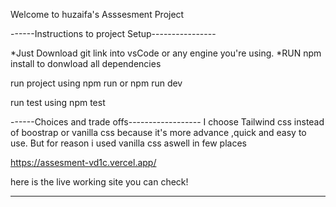 Welcome to huzaifa's Asssesment Project

------Instructions to project Setup----------------

*Just Download git link into vsCode or any engine you're using. 
*RUN npm install to donwload all dependencies 

run project using npm run or npm run dev

run test using npm test 



------Choices and trade offs------------------
I choose Tailwind css instead of boostrap or vanilla css because it's more advance ,quick and easy to use. But for reason i used vanilla css aswell in few places


https://assesment-vd1c.vercel.app/

here is the live working site you can check! 


-------------------------------------------------------------------------------------------------------------------------------------------




